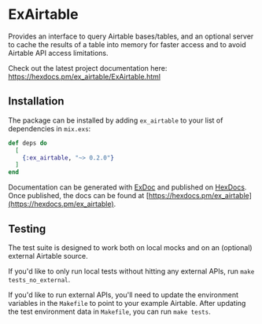 # ExAirtable

Provides an interface to query Airtable bases/tables, and an optional server to cache the results of a table into memory for faster access and to avoid Airtable API access limitations.

Check out the latest project documentation here: <https://hexdocs.pm/ex_airtable/ExAirtable.html>

## Installation

The package can be installed by adding `ex_airtable` to your list of dependencies in `mix.exs`:

```elixir
def deps do
  [
    {:ex_airtable, "~> 0.2.0"}
  ]
end
```

Documentation can be generated with [ExDoc](https://github.com/elixir-lang/ex_doc)
and published on [HexDocs](https://hexdocs.pm). Once published, the docs can
be found at [https://hexdocs.pm/ex_airtable](https://hexdocs.pm/ex_airtable).

## Testing

The test suite is designed to work both on local mocks and on an (optional) external Airtable source.

If you'd like to only run local tests without hitting any external APIs, run `make tests_no_external`.

If you'd like to run external APIs, you'll need to update the environment variables in the `Makefile` to point to your example Airtable.  After updating the test environment data in `Makefile`, you can run `make tests`.
